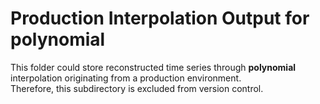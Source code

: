 # Production Interpolation Output for polynomial

This folder could store reconstructed time series through **polynomial** interpolation originating from a production environment.  
Therefore, this subdirectory is excluded from version control.
